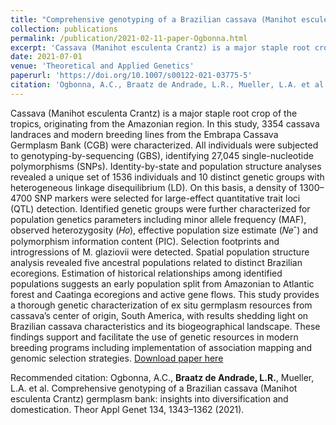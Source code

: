 ```yaml
---
title: "Comprehensive genotyping of a Brazilian cassava (Manihot esculenta Crantz) germplasm bank: insights into diversification and domestication"
collection: publications
permalink: /publication/2021-02-11-paper-Ogbonna.html
excerpt: 'Cassava (Manihot esculenta Crantz) is a major staple root crop of the tropics, originating from the Amazonian region. In this study, 3354 cassava landraces and modern breeding lines from the Embrapa Cassava Germplasm Bank (CGB) were characterized. All individuals were subjected to genotyping-by-sequencing (GBS), identifying 27,045 single-nucleotide polymorphisms (SNPs). Identity-by-state and population structure analyses revealed a unique set of 1536 individuals and 10 distinct genetic groups with heterogeneous linkage disequilibrium (LD). On this basis, a density of 1300–4700 SNP markers were selected for large-effect quantitative trait loci (QTL) detection. Identified genetic groups were further characterized for population genetics parameters including minor allele frequency (MAF), observed heterozygosity (𝐻𝑜), effective population size estimate (𝑁𝑒ˆ) and polymorphism information content (PIC). Selection footprints and introgressions of M. glaziovii were detected. Spatial population structure analysis revealed five ancestral populations related to distinct Brazilian ecoregions. Estimation of historical relationships among identified populations suggests an early population split from Amazonian to Atlantic forest and Caatinga ecoregions and active gene flows. This study provides a thorough genetic characterization of ex situ germplasm resources from cassava’s center of origin, South America, with results shedding light on Brazilian cassava characteristics and its biogeographical landscape. These findings support and facilitate the use of genetic resources in modern breeding programs including implementation of association mapping and genomic selection strategies.'
date: 2021-07-01
venue: 'Theoretical and Applied Genetics'
paperurl: 'https://doi.org/10.1007/s00122-021-03775-5'
citation: 'Ogbonna, A.C., Braatz de Andrade, L.R., Mueller, L.A. et al. Comprehensive genotyping of a Brazilian cassava (Manihot esculenta Crantz) germplasm bank: insights into diversification and domestication. Theor Appl Genet 134, 1343–1362 (2021).'
---
```

Cassava (Manihot esculenta Crantz) is a major staple root crop of the tropics, originating from the Amazonian region. In this study, 3354 cassava landraces and modern breeding lines from the Embrapa Cassava Germplasm Bank (CGB) were characterized. All individuals were subjected to genotyping-by-sequencing (GBS), identifying 27,045 single-nucleotide polymorphisms (SNPs). Identity-by-state and population structure analyses revealed a unique set of 1536 individuals and 10 distinct genetic groups with heterogeneous linkage disequilibrium (LD). On this basis, a density of 1300–4700 SNP markers were selected for large-effect quantitative trait loci (QTL) detection. Identified genetic groups were further characterized for population genetics parameters including minor allele frequency (MAF), observed heterozygosity (𝐻𝑜), effective population size estimate (𝑁𝑒ˆ) and polymorphism information content (PIC). Selection footprints and introgressions of M. glaziovii were detected. Spatial population structure analysis revealed five ancestral populations related to distinct Brazilian ecoregions. Estimation of historical relationships among identified populations suggests an early population split from Amazonian to Atlantic forest and Caatinga ecoregions and active gene flows. This study provides a thorough genetic characterization of ex situ germplasm resources from cassava’s center of origin, South America, with results shedding light on Brazilian cassava characteristics and its biogeographical landscape. These findings support and facilitate the use of genetic resources in modern breeding programs including implementation of association mapping and genomic selection strategies.
[Download paper here](https://doi.org/10.1007/s00122-021-03775-5)

Recommended citation: Ogbonna, A.C., **Braatz de Andrade, L.R.**, Mueller, L.A. et al. Comprehensive genotyping of a Brazilian cassava (Manihot esculenta Crantz) germplasm bank: insights into diversification and domestication. Theor Appl Genet 134, 1343–1362 (2021). 
